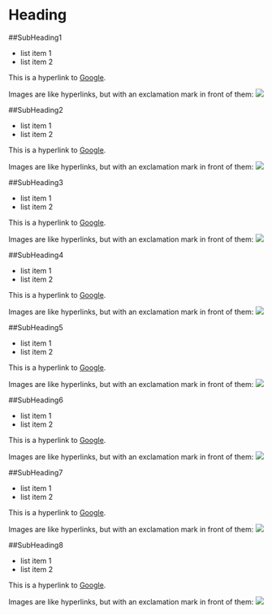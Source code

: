 Heading
=======

##SubHeading1


  * list item 1
  * list item 2

  This is a hyperlink to [Google](http://google.com).

  Images are like hyperlinks, but with an exclamation mark in front of them:
  ![](http://placekitten.com/g/250/250)

##SubHeading2


  * list item 1
  * list item 2

  This is a hyperlink to [Google](http://google.com).

  Images are like hyperlinks, but with an exclamation mark in front of them:
  ![](http://placekitten.com/g/250/250)

##SubHeading3


  * list item 1
  * list item 2

  This is a hyperlink to [Google](http://google.com).

  Images are like hyperlinks, but with an exclamation mark in front of them:
  ![](http://placekitten.com/g/250/250)

##SubHeading4

  * list item 1
  * list item 2

  This is a hyperlink to [Google](http://google.com).

  Images are like hyperlinks, but with an exclamation mark in front of them:
  ![](http://placekitten.com/g/250/250)

##SubHeading5

  * list item 1
  * list item 2

  This is a hyperlink to [Google](http://google.com).

  Images are like hyperlinks, but with an exclamation mark in front of them:
  ![](http://placekitten.com/g/250/250)

##SubHeading6


  * list item 1
  * list item 2

  This is a hyperlink to [Google](http://google.com).

  Images are like hyperlinks, but with an exclamation mark in front of them:
  ![](http://placekitten.com/g/250/250)

##SubHeading7


  * list item 1
  * list item 2

  This is a hyperlink to [Google](http://google.com).

  Images are like hyperlinks, but with an exclamation mark in front of them:
  ![](http://placekitten.com/g/250/250)

##SubHeading8

  * list item 1
  * list item 2

  This is a hyperlink to [Google](http://google.com).

  Images are like hyperlinks, but with an exclamation mark in front of them:
  ![](http://placekitten.com/g/250/250)

